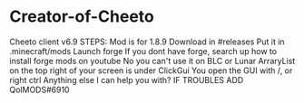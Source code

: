 # Creator-of-Cheeto
Cheeto client v6.9 
STEPS:
Mod is for 1.8.9
Download in #releases
Put it in .minecraft/mods
Launch forge
If you dont have forge, search up how to install forge mods on youtube
No you can't use it on BLC or Lunar
ArraryList on the top right of your screen is under ClickGui
You open the GUI with /, or right ctrl
Anything else I can help you with?
IF TROUBLES ADD QolMODS#6910
